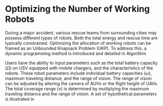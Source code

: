 # Optimizing the Number of Working Robots

During a major accident, various rescue teams from surrounding cities may possess different types of robots. 
Both the total energy and rescue time are typically constrained. Optimizing the allocation of working robots can be framed as an Unbounded Knapsack Problem (UKP). 
To address this, a dynamic programming method is introduced and detailed in Algorithm

Users have the ability to input parameters such as the total battery capacity ($\Omega$) on USV equipped with mobile chargers, and the characteristics of the robots. These robot parameters include individual battery capacities ($\omega$), maximum traveling distance, and the range of vision. The range of vision can be adjusted by altering the camera of AUVs or the flight height of UAVs. The total coverage range ($\nu$) is determined by multiplying the maximum traveling distance and the range of vision. A set of hypothetical parameters is illustrated in 
